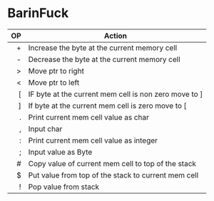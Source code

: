 # BarinFuck
| OP   | Action |
|-----:|-----------|
|     +| Increase the byte at the current memory cell |
|     -| Decrease the byte at the current memory cell |
|     >| Move ptr to right |
|     <| Move ptr to left |
|     [| IF byte at the current mem cell is non zero move to ] |
|     ]| If byte at the current mem cell is zero move to [ |
|     .| Print current mem cell value as char |
|     ,| Input char |
|     :| Print current mem cell value as integer |
|     ;| Input value as Byte |
|     #| Copy value of current mem cell to top of the stack    |
|     $| Put value from top of the stack to current mem cell       |
|     !| Pop value from stack|
